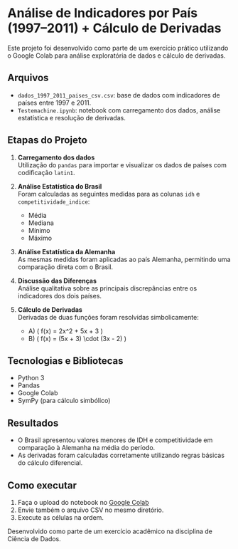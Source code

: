 # Análise de Indicadores por País (1997–2011) + Cálculo de Derivadas

Este projeto foi desenvolvido como parte de um exercício prático utilizando o Google Colab para análise exploratória de dados e cálculo de derivadas.

##  Arquivos

- `dados_1997_2011_paises_csv.csv`: base de dados com indicadores de países entre 1997 e 2011.
- `Testemachine.ipynb`: notebook com carregamento dos dados, análise estatística e resolução de derivadas.

##  Etapas do Projeto

1. **Carregamento dos dados**  
   Utilização do `pandas` para importar e visualizar os dados de países com codificação `latin1`.

2. **Análise Estatística do Brasil**  
   Foram calculadas as seguintes medidas para as colunas `idh` e `competitividade_indice`:  
   - Média  
   - Mediana  
   - Mínimo  
   - Máximo  

3. **Análise Estatística da Alemanha**  
   As mesmas medidas foram aplicadas ao país Alemanha, permitindo uma comparação direta com o Brasil.

4. **Discussão das Diferenças**  
   Análise qualitativa sobre as principais discrepâncias entre os indicadores dos dois países.

5. **Cálculo de Derivadas**  
   Derivadas de duas funções foram resolvidas simbolicamente:
   - A) \( f(x) = 2x^2 + 5x + 3 \)
   - B) \( f(x) = (5x + 3) \cdot (3x - 2) \)

##  Tecnologias e Bibliotecas

- Python 3
- Pandas
- Google Colab
- SymPy (para cálculo simbólico)

##  Resultados

- O Brasil apresentou valores menores de IDH e competitividade em comparação à Alemanha na média do período.
- As derivadas foram calculadas corretamente utilizando regras básicas do cálculo diferencial.

##  Como executar

1. Faça o upload do notebook no [Google Colab](https://colab.research.google.com/)
2. Envie também o arquivo CSV no mesmo diretório.
3. Execute as células na ordem.

Desenvolvido como parte de um exercício acadêmico na disciplina de Ciência de Dados.

